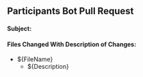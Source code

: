 ## Participants Bot Pull Request

#### Subject:

#### Files Changed With Description of Changes:
- ${FileName}
  -  ${Description}